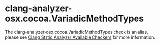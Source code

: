 # clang-analyzer-osx.cocoa.VariadicMethodTypes

The clang-analyzer-osx.cocoa.VariadicMethodTypes check is an alias,
please see [Clang Static Analyzer Available
Checkers](https://clang.llvm.org/docs/analyzer/checkers.html#osx-cocoa-variadicmethodtypes)
for more information.
